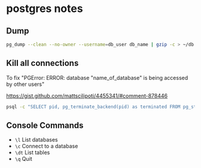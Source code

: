 # postgres notes

## Dump

```bash
pg_dump --clean --no-owner --username=db_user db_name | gzip -c > ~/db.sql.gz
```

## Kill all connections

To fix "PGError: ERROR:  database "name_of_database" is being accessed by other users"

https://gist.github.com/mattscilipoti/4455341/#comment-878446

```bash
psql -c "SELECT pid, pg_terminate_backend(pid) as terminated FROM pg_stat_activity WHERE pid <> pg_backend_pid();" -d 'name_of_database'
```

## Console Commands

* `\l` List databases
* `\c` Connect to a database
* `\dt` List tables
* `\q` Quit
